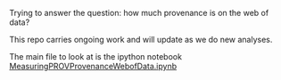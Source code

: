 Trying to answer the question: how much provenance is on the web of data?

This repo carries ongoing work and will update as we do new analyses. 

The main file to look at is the ipython notebook [MeasuringPROVProvenanceWebofData.ipynb](https://github.com/pgroth/prov-wod-analysis/blob/master/MeasuringPROVProvenanceWebofData.ipynb)

